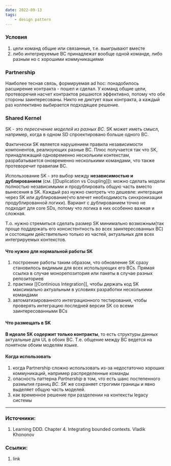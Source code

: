 ```yaml
---
date: 2022-09-13
tags:
    - design pattern
---
```


### Условия

1. цели команд общие или связанные, т.е. выигрывают вместе
1. либо интегрируемые BC принадлежат вообще одной команде, либо разным но с хорошими коммуникациями


### Partnership

Наиболее тесная связь, формируемая ad hoc: понадобилось расширение контракта - пошел и сделал. У команд общие цели, протеворечия насчет контрактов решаются эффективно, потому что обе стороны заинтересованы. Никто не диктует язык контракта, а каждый раз коллективно выбирается подходящее решение.

### Shared Kernel
SK - это *пересечение моделей из разных BC*. SK может иметь смысл, например, когда в одном SD спроектировано больше одного BC. 

Фактически SK является нарушением правила независимости компонентов, реализующих разные BC. Плюс получается так что SK, принадлежащий одновременно нескольким контекстам, разрабатывается оновременно несколькими командами, что также протеворечит правилам BC.

Использование SK - это выбор между **независимостью и дублированием** (см. [[Duplication vs Coupling]]): можно сделать модели полностью независимыми и продублировать общую часть вместо вынесения в SK. Каждый раз нужно смотреть что дешевле: интеграция через SK или дублирование(что влечет необходимость синхронизации продублированной логики). Вариант с дублированием точно не подходит для core SDs, потому что логика в них особенно важная и сложная.

Т.о. нужно стремиться сделать размер SK минимально возможным(так проще поддержать его консистентность во всех заинтересованных BC) и состоящим действительно только из частей, актуальных для всех интегрируемых контекстов.

#### Что нужно для нормальной работы SK

1. построение работы таким образом, что обновление SK сразу становилось видимым для всех использующих его BCs. Прямая ссылка в случае монорепозитория или пакеты в случае разных репозиториев
1. практики [[Continious Integration]], чтобы держать код SK максимально актуальным в условиях разработки несколькими командами
1. автоматизированного интеграционного тестирования, чтобы проверять интеграцию последней версии SK со всеми заинтересованными BCs

#### Что размещать в SK

**В идеале SK содержит только контракты**, то есть структуры данных актуальные для UL в обоих BC. Т.е. общение между BC ведется на понятном обоим моделям языке.

#### Когда использовать

1. когда Partnership сложно использовать из-за недостаточно хороших коммуникаций, например распределенные команды
1. опасность паттерна *Partnership* в том, что есть шанс постепенного размытия границ *BC*. *SK* же сохраняет строгими границы и явно выделяет общую часть моделей.
1. как временное решение при разделении на контексты legacy системы

---

### Источники:
1. Learning DDD. Chapter 4. Integrating bounded contexts. Vladik Khononov

### Ссылки:
1. link